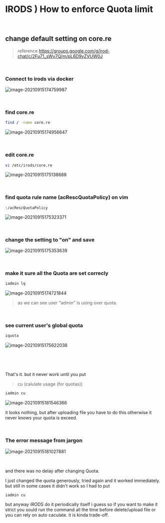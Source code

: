 # IRODS ) How to enforce Quota limit

​		

## change default setting on core.re

> reference https://groups.google.com/g/irod-chat/c/2Fu71_sWv7Q/m/pL6D9yZVUW0J

​	

### Connect to irods via docker

![image-20210915174759987](https://raw.githubusercontent.com/Shane-Park/markdownBlog/master/devops/IRODS/quota.assets/image-20210915174759987.png)

​		

### find core.re

```bash
find / -name core.re
```

![image-20210915174956647](https://raw.githubusercontent.com/Shane-Park/markdownBlog/master/devops/IRODS/quota.assets/image-20210915174956647.png)

​	

### edit core.re

```bash
vi /etc/irods/core.re
```

![image-20210915175138688](https://raw.githubusercontent.com/Shane-Park/markdownBlog/master/devops/IRODS/quota.assets/image-20210915175138688.png)

​	

### find quota rule name (acRescQuotaPolicy) on vim

```
:/acRescQuotaPolicy
```

![image-20210915175323371](https://raw.githubusercontent.com/Shane-Park/markdownBlog/master/devops/IRODS/quota.assets/image-20210915175323371.png)

​	

### change the setting to "on" and save

![image-20210915175353639](https://raw.githubusercontent.com/Shane-Park/markdownBlog/master/devops/IRODS/quota.assets/image-20210915175353639.png)

​	

### make it sure all the Quota are set correcly

```bash
iadmin lq
```

![image-20210915174721844](https://raw.githubusercontent.com/Shane-Park/markdownBlog/master/devops/IRODS/quota.assets/image-20210915174721844.png)

>  as we can see user "admin" is using over quota.

​		

### see current user's global quota 

```bash
iquota
```

![image-20210915175622038](https://raw.githubusercontent.com/Shane-Park/markdownBlog/master/devops/IRODS/quota.assets/image-20210915175622038.png)

​		

​	

That's it. but it never work until you put 

> cu (calulate usage (for quotas))

```bash
iadmin cu
```

![image-20210915181546366](https://raw.githubusercontent.com/Shane-Park/markdownBlog/master/devops/IRODS/quota.assets/image-20210915181546366.png)

it looks nothing, but after uploading file you have to do this otherwise it never knows your quota is exceed.

​	

### The error message from jargon

![image-20210915181027881](https://raw.githubusercontent.com/Shane-Park/markdownBlog/master/devops/IRODS/quota.assets/image-20210915181027881.png)

​	

and there was no delay after changing Quota.

I just changed the quota generously, tried again and it worked immediately. but still in some cases it didn't work so I had to put

```bash
iadmin cu
```

 but anyway iRODS do it periodically itself i guess so if you want to make it strict you sould run the command all the time before delete/upload file or you can rely on auto caculate. it is kinda trade-off.

